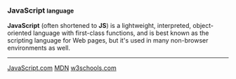 ### JavaScript <small>language</small>

**JavaScript** (often shortened to **JS**) is a lightweight, interpreted, 
object-oriented language with first-class functions, and is best known as the 
scripting language for Web pages, but it's used in many non-browser 
environments as well. 

<hr>

<div class="button-group small align-right">
  <a class="button js" href="https://www.javascript.com/"><i class="fab fa-js-square"></i> JavaScript<span class="com">.com</span></a>
  <a class="button mdn" href="https://developer.mozilla.org/en-US/docs/Web/JavaScript/About_JavaScript"><i class="fas fa-book"></i> MDN</a>
  <a class="button w3schools" href="https://www.w3schools.com/js/"><i class="fas fa-book"></i> w3schools<span class="com">.com</span></a>
</div>
